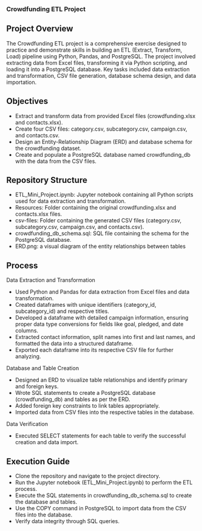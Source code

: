 ### Crowdfunding ETL Project

## Project Overview

The Crowdfunding ETL project is a comprehensive exercise designed to practice and demonstrate skills in building an ETL (Extract, Transform, Load) pipeline using Python, Pandas, and PostgreSQL. The project involved extracting data from Excel files, transforming it via Python scripting, and loading it into a PostgreSQL database. Key tasks included data extraction and transformation, CSV file generation, database schema design, and data importation.

## Objectives

- Extract and transform data from provided Excel files (crowdfunding.xlsx and contacts.xlsx).
- Create four CSV files: category.csv, subcategory.csv, campaign.csv, and contacts.csv.
- Design an Entity-Relationship Diagram (ERD) and database schema for the crowdfunding dataset.
- Create and populate a PostgreSQL database named crowdfunding_db with the data from the CSV files.
  
## Repository Structure

- ETL_Mini_Project.ipynb: Jupyter notebook containing all Python scripts used for data extraction and transformation.
- Resources: Folder containing the original crowdfunding.xlsx and contacts.xlsx files.
- csv-files: Folder containing the generated CSV files (category.csv, subcategory.csv, campaign.csv, and contacts.csv).
- crowdfunding_db_schema.sql: SQL file containing the schema for the PostgreSQL database.
- ERD.png: a visual diagram of the entity relationships between tables
  
## Process

Data Extraction and Transformation
- Used Python and Pandas for data extraction from Excel files and data transformation.
- Created dataframes with unique identifiers (category_id, subcategory_id) and respective titles.
- Developed a dataframe with detailed campaign information, ensuring proper data type conversions for fields like goal, pledged, and date columns.
- Extracted contact information, split names into first and last names, and formatted the data into a structured dataframe.
- Exported each dataframe into its respective CSV file for further analyzing.
 
Database and Table Creation
- Designed an ERD to visualize table relationships and identify primary and foreign keys.
- Wrote SQL statements to create a PostgreSQL database (crowdfunding_db) and tables as per the ERD.
- Added foreign key constraints to link tables appropriately.
- Imported data from CSV files into the respective tables in the database.
  
Data Verification
- Executed SELECT statements for each table to verify the successful creation and data import.

## Execution Guide

- Clone the repository and navigate to the project directory.
- Run the Jupyter notebook (ETL_Mini_Project.ipynb) to perform the ETL process.
- Execute the SQL statements in crowdfunding_db_schema.sql to create the database and tables.
- Use the COPY command in PostgreSQL to import data from the CSV files into the database.
- Verify data integrity through SQL queries.

